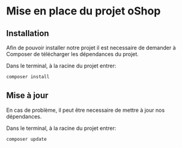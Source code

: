 # Mise en place du projet oShop

## Installation

Afin de pouvoir installer notre projet il est necessaire de demander à Composer
de télécharger les dépendances du projet.

Dans le terminal, à la racine du projet entrer:
```bash
composer install
```

## Mise à jour

En cas de problème, il peut être necessaire de mettre à jour nos dépendances.

Dans le terminal, à la racine du projet entrer:
```bash
composer update
```